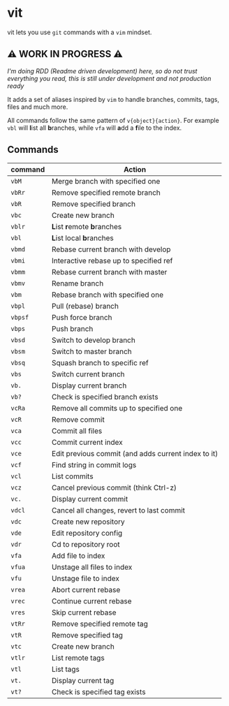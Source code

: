 # vit

vit lets you use `git` commands with a `vim` mindset.

## ⚠ WORK IN PROGRESS ⚠

_I'm doing RDD (Readme driven development) here, so do not trust everything you
read, this is still under development and not production ready_


It adds a set of aliases inspired by `vim` to handle branches, commits, tags,
files and much more.

All commands follow the same pattern of `v{object}{action}`. For example `vbl`
will **l**ist all **b**ranches, while `vfa` will **a**dd a **f**ile to the
index.

## Commands

| command | Action                                              | 
|---------|-----------------------------------------------------|
| `vbM`   | Merge branch with specified one                     | 
| `vbRr`  | Remove specified remote branch                      | 
| `vbR`   | Remove specified branch                             | 
| `vbc`   | Create new branch                                   | 
| `vblr`  | **L**ist **r**emote **b**ranches                    | 
| `vbl`   | **L**ist local **b**ranches                         | 
| `vbmd`  | Rebase current branch with develop                  | 
| `vbmi`  | Interactive rebase up to specified ref              | 
| `vbmm`  | Rebase current branch with master                   | 
| `vbmv`  | Rename branch                                       | 
| `vbm`   | Rebase branch with specified one                    | 
| `vbpl`  | Pull (rebase) branch                                | 
| `vbpsf` | Push force branch                                   | 
| `vbps`  | Push branch                                         | 
| `vbsd`  | Switch to develop branch                            | 
| `vbsm`  | Switch to master branch                             | 
| `vbsq`  | Squash branch to specific ref                       | 
| `vbs`   | Switch current branch                               | 
| `vb.`   | Display current branch                              | 
| `vb?`   | Check is specified branch exists                    | 
| `vcRa`  | Remove all commits up to specified one              | 
| `vcR`   | Remove commit                                       | 
| `vca`   | Commit all files                                    | 
| `vcc`   | Commit current index                                | 
| `vce`   | Edit previous commit (and adds current index to it) | 
| `vcf`   | Find string in commit logs                          | 
| `vcl`   | List commits                                        | 
| `vcz`   | Cancel previous commit (think Ctrl-z)               | 
| `vc.`   | Display current commit                              | 
| `vdcl`  | Cancel all changes, revert to last commit           | 
| `vdc`   | Create new repository                               | 
| `vde`   | Edit repository config                              | 
| `vdr`   | Cd to repository root                               | 
| `vfa`   | Add file to index                                   | 
| `vfua`  | Unstage all files to index                          | 
| `vfu`   | Unstage file to index                               | 
| `vrea`  | Abort current rebase                                | 
| `vrec`  | Continue current rebase                             | 
| `vres`  | Skip current rebase                                 | 
| `vtRr`  | Remove specified remote tag                         | 
| `vtR`   | Remove specified tag                                | 
| `vtc`   | Create new branch                                   | 
| `vtlr`  | List remote tags                                    | 
| `vtl`   | List tags                                           | 
| `vt.`   | Display current tag                                 | 
| `vt?`   | Check is specified tag exists                       | 
